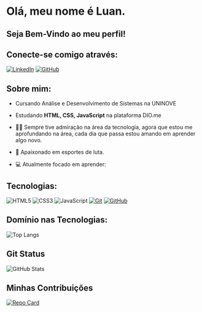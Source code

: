 # Olá, meu nome é Luan.

## Seja Bem-Vindo ao meu perfil!

## Conecte-se comigo através:

[![LinkedIn](https://img.shields.io/badge/-LinkedIn-000?style=for-the-badge&logo=linkedin&logoColor=30A3DC)](https://www.linkedin.com/in/luan-vg-79386722b/)
[![GitHub](https://img.shields.io/badge/GitHub-000?style=for-the-badge&logo=github&logoColor=fff)](https://github.com/LuanVG/)

## Sobre mim:

- Cursando Análise e Desenvolvimento de Sistemas na UNINOVE <br>
- Estudando <b>HTML, CSS, JavaScript</b> na plataforma DIO.me

- 👨‍💻 Sempre tive admiração na área da tecnologia, agora que estou me aprofundando na área, cada dia que passa estou amando em aprender algo novo.
- 🥊 Apaixonado em esportes de luta.
- 💻 Atualmente focado em aprender:

## Tecnologias:

![HTML5](https://img.shields.io/badge/HTML-000?style=for-the-badge&logo=html5&logoColor=30A3DC)
![CSS3](https://img.shields.io/badge/CSS3-000?style=for-the-badge&logo=css3&logoColor=E94D5F)
![JavaScript](https://img.shields.io/badge/JavaScript-000?style=for-the-badge&logo=javascript&logoColor=30A3DC)
[![Git](https://img.shields.io/badge/Git-000?style=for-the-badge&logo=git&logoColor=E94D5F)](https://git-scm.com/doc)
[![GitHub](https://img.shields.io/badge/GitHub-000?style=for-the-badge&logo=github&logoColor=30A3DC)](https://docs.github.com/)

## Domínio nas Tecnologias:

![Top Langs](https://github-readme-stats-git-masterrstaa-rickstaa.vercel.app/api/top-langs/?username=SEUUSERNAME&layout=compact&bg_color=000&border_color=30A3DC&title_color=E94D5F&text_color=FFF)

## Git Status

![GitHub Stats](https://github-readme-stats.vercel.app/api?username=LuanVG&theme=transparent&bg_color=000&border_color=30A3DC&show_icons=true&icon_color=30A3DC&title_color=E94D5F&text_color=FFF&hide_title=true&hide=stars)

## Minhas Contribuições

[![Repo Card](https://github-readme-stats.vercel.app/api/pin/?username=LuanVG&repo=dio-lab-open-source&bg_color=000&border_color=30A3DC&show_icons=true&icon_color=30A3DC&title_color=E94D5F&text_color=FFF)](https://github.com/LuanVG/dio-lab-open-source)
